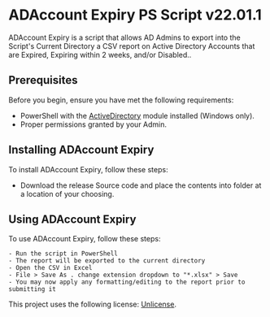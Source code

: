 # ADAccount Expiry PS Script v22.01.1

ADAccount Expiry is a script that allows AD Admins to export into the Script's Current Directory a CSV report on Active Directory Accounts that are Expired, Expiring within 2 weeks, and/or Disabled..

## Prerequisites

Before you begin, ensure you have met the following requirements:
* PowerShell with the [ActiveDirectory](https://docs.microsoft.com/en-us/powershell/module/activedirectory/?view=windowsserver2022-ps) module installed (Windows only).
* Proper permissions granted by your Admin.

## Installing ADAccount Expiry

To install ADAccount Expiry, follow these steps:

* Download the release Source code and place the contents into folder at a location of your choosing.

## Using ADAccount Expiry

To use ADAccount Expiry, follow these steps:

```
- Run the script in PowerShell
- The report will be exported to the current directory
- Open the CSV in Excel
- File > Save As . change extension dropdown to "*.xlsx" > Save
- You may now apply any formatting/editing to the report prior to submitting it
```

This project uses the following license: [Unlicense](https://unlicense.org).
